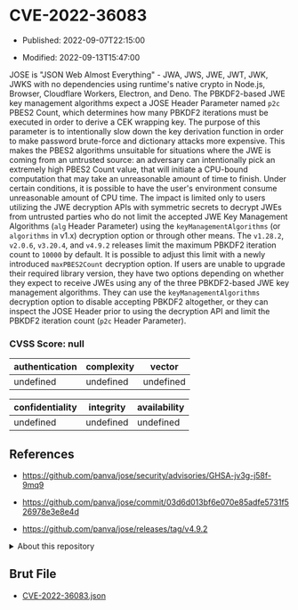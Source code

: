 # CVE-2022-36083

- Published: 2022-09-07T22:15:00

- Modified: 2022-09-13T15:47:00

JOSE is "JSON Web Almost Everything" - JWA, JWS, JWE, JWT, JWK, JWKS with no dependencies using runtime's native crypto in Node.js, Browser, Cloudflare Workers, Electron, and Deno. The PBKDF2-based JWE key management algorithms expect a JOSE Header Parameter named `p2c` PBES2 Count, which determines how many PBKDF2 iterations must be executed in order to derive a CEK wrapping key. The purpose of this parameter is to intentionally slow down the key derivation function in order to make password brute-force and dictionary attacks more expensive. This makes the PBES2 algorithms unsuitable for situations where the JWE is coming from an untrusted source: an adversary can intentionally pick an extremely high PBES2 Count value, that will initiate a CPU-bound computation that may take an unreasonable amount of time to finish. Under certain conditions, it is possible to have the user's environment consume unreasonable amount of CPU time. The impact is limited only to users utilizing the JWE decryption APIs with symmetric secrets to decrypt JWEs from untrusted parties who do not limit the accepted JWE Key Management Algorithms (`alg` Header Parameter) using the `keyManagementAlgorithms` (or `algorithms` in v1.x) decryption option or through other means. The `v1.28.2`, `v2.0.6`, `v3.20.4`, and `v4.9.2` releases limit the maximum PBKDF2 iteration count to `10000` by default. It is possible to adjust this limit with a newly introduced `maxPBES2Count` decryption option. If users are unable to upgrade their required library version, they have two options depending on whether they expect to receive JWEs using any of the three PBKDF2-based JWE key management algorithms. They can use the `keyManagementAlgorithms` decryption option to disable accepting PBKDF2 altogether, or they can inspect the JOSE Header prior to using the decryption API and limit the PBKDF2 iteration count (`p2c` Header Parameter).

### CVSS Score: **null**

| authentication | complexity | vector |
| --- | --- | --- |
| undefined | undefined | undefined |

| confidentiality | integrity | availability |
| --- | --- | --- |
| undefined | undefined | undefined |

## References

* https://github.com/panva/jose/security/advisories/GHSA-jv3g-j58f-9mq9

* https://github.com/panva/jose/commit/03d6d013bf6e070e85adfe5731f526978e3e8e4d

* https://github.com/panva/jose/releases/tag/v4.9.2

<details>
<summary>About this repository</summary> 

  This repository is part of the project [Live Hack CVE](https://github.com/Live-Hack-CVE). Main website can be found [www.live-hack.org](https://www.live-hack.org) 
  
  Made by [Sn0wAlice](https://github.com/Sn0wAlice) for the people that care about security and need to have a feed of the latest CVEs. Hope you enjoy it, don't forget to star the repo and follow me on [Twitter](https://twitter.com/Sn0wAlice) and [Github](https://github.com/Sn0wAlice). And that is my [personnal website](https://www.alice-snow.me/)

  - [Home Page](https://github.com/Live-Hack-CVE)
  - [Framework](https://github.com/Live-Hack-CVE/cve-framework)
  - [CVE database](https://github.com/Live-Hack-CVE/full_database)
  - [Changelog](https://github.com/Live-Hack-CVE/Changelog)
</details>

## Brut File

* [CVE-2022-36083.json](https://raw.githubusercontent.com/Live-Hack-CVE/full_database/main/cves/2022/CVE-2022-36083.json)

